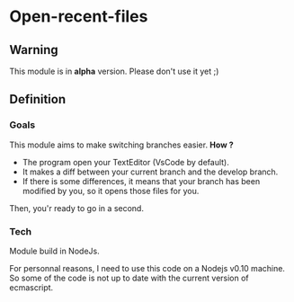 # Open-recent-files

## Warning
This module is in __alpha__ version.
Please don't use it yet ;)

## Definition
### Goals
This module aims to make switching branches easier.
__How ?__ 

- The program open your TextEditor (VsCode by default).
- It makes a diff between your current branch and the develop branch.
- If there is some differences, it means that your branch has been modified by you, so it opens those files for you.

Then, you'r ready to go in a second.

### Tech
Module build in NodeJs.

For personnal reasons, I need to use this code on a Nodejs v0.10 machine.
So some of the code is not up to date with the current version of ecmascript.
